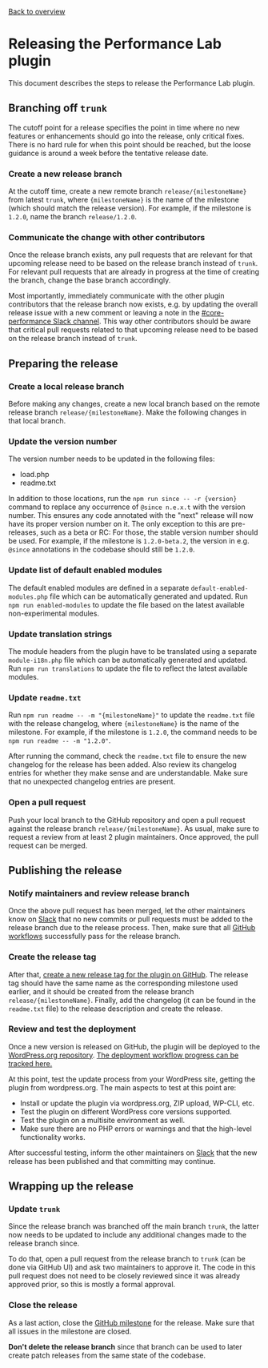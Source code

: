 [Back to overview](./README.md)

# Releasing the Performance Lab plugin

This document describes the steps to release the Performance Lab plugin.

## Branching off `trunk`

The cutoff point for a release specifies the point in time where no new features or enhancements should go into the release, only critical fixes. There is no hard rule for when this point should be reached, but the loose guidance is around a week before the tentative release date.

### Create a new release branch

At the cutoff time, create a new remote branch `release/{milestoneName}` from latest `trunk`, where `{milestoneName}` is the name of the milestone (which should match the release version). For example, if the milestone is `1.2.0`, name the branch `release/1.2.0`.

### Communicate the change with other contributors

Once the release branch exists, any pull requests that are relevant for that upcoming release need to be based on the release branch instead of `trunk`. For relevant pull requests that are already in progress at the time of creating the branch, change the base branch accordingly.

Most importantly, immediately communicate with the other plugin contributors that the release branch now exists, e.g. by updating the overall release issue with a new comment or leaving a note in the [#core-performance Slack channel](https://wordpress.slack.com/archives/core-performance). This way other contributors should be aware that critical pull requests related to that upcoming release need to be based on the release branch instead of `trunk`.

## Preparing the release

### Create a local release branch

Before making any changes, create a new local branch based on the remote release branch `release/{milestoneName}`. Make the following changes in that local branch.

### Update the version number

The version number needs to be updated in the following files:

- load.php
- readme.txt

In addition to those locations, run the `npm run since -- -r {version}` command to replace any occurrence of `@since n.e.x.t` with the version number. This ensures any code annotated with the "next" release will now have its proper version number on it. The only exception to this are pre-releases, such as a beta or RC: For those, the stable version number should be used. For example, if the milestone is `1.2.0-beta.2`, the version in e.g. `@since` annotations in the codebase should still be `1.2.0`.

### Update list of default enabled modules

The default enabled modules are defined in a separate `default-enabled-modules.php` file which can be automatically generated and updated. Run `npm run enabled-modules` to update the file based on the latest available non-experimental modules.

### Update translation strings

The module headers from the plugin have to be translated using a separate `module-i18n.php` file which can be automatically generated and updated. Run `npm run translations` to update the file to reflect the latest available modules.

### Update `readme.txt`

Run `npm run readme -- -m "{milestoneName}"` to update the `readme.txt` file with the release changelog, where `{milestoneName}` is the name of the milestone. For example, if the milestone is `1.2.0`, the command needs to be `npm run readme -- -m "1.2.0"`.

After running the command, check the `readme.txt` file to ensure the new changelog for the release has been added. Also review its changelog entries for whether they make sense and are understandable. Make sure that no unexpected changelog entries are present.

### Open a pull request

Push your local branch to the GitHub repository and open a pull request against the release branch `release/{milestoneName}`. As usual, make sure to request a review from at least 2 plugin maintainers. Once approved, the pull request can be merged.

## Publishing the release

### Notify maintainers and review release branch

Once the above pull request has been merged, let the other maintainers know on [Slack](https://wordpress.slack.com/archives/performance) that no new commits or pull requests must be added to the release branch due to the release process. Then, make sure that all [GitHub workflows](https://github.com/WordPress/performance/actions) successfully pass for the release branch.

### Create the release tag

After that, [create a new release tag for the plugin on GitHub](https://github.com/WordPress/performance/releases/new). The release tag should have the same name as the corresponding milestone used earlier, and it should be created from the release branch `release/{milestoneName}`. Finally, add the changelog (it can be found in the `readme.txt` file) to the release description and create the release.

### Review and test the deployment

Once a new version is released on GitHub, the plugin will be deployed to the [WordPress.org repository](https://wordpress.org/plugins/performance-lab/). [The deployment workflow progress can be tracked here.](https://github.com/WordPress/performance/actions/workflows/deploy-dotorg.yml)

At this point, test the update process from your WordPress site, getting the plugin from wordpress.org. The main aspects to test at this point are:

* Install or update the plugin via wordpress.org, ZIP upload, WP-CLI, etc.
* Test the plugin on different WordPress core versions supported.
* Test the plugin on a multisite environment as well.
* Make sure there are no PHP errors or warnings and that the high-level functionality works.

After successful testing, inform the other maintainers on [Slack](https://wordpress.slack.com/archives/performance) that the new release has been published and that committing may continue.

## Wrapping up the release

### Update `trunk`

Since the release branch was branched off the main branch `trunk`, the latter now needs to be updated to include any additional changes made to the release branch since.

To do that, open a pull request from the release branch to `trunk` (can be done via GitHub UI) and ask two maintainers to approve it. The code in this pull request does not need to be closely reviewed since it was already approved prior, so this is mostly a formal approval.

### Close the release

As a last action, close the [GitHub milestone](https://github.com/WordPress/performance/milestones) for the release. Make sure that all issues in the milestone are closed.

**Don't delete the release branch** since that branch can be used to later create patch releases from the same state of the codebase.
